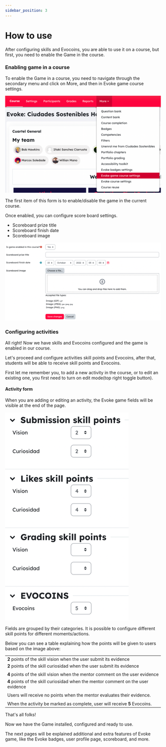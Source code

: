 ```yaml
---
sidebar_position: 3
---
```


# How to use

After configuring skills and Evocoins, you are able to use it on a course, but first, you need to enable the Game in the course.

### Enabling game in a course

To enable the Game in a course, you need to navigate through the secondary menu and click on More, and then in Evoke game course settings.

![Evoke game course settings](/img/local_evokegame/game2.png)

The first item of this form is to enable/disable the game in the current course.

Once enabled, you can configure score board settings.

- Scoreboard prize title
- Scoreboard finish date
- Scoreboard image

![Evoke game course settings](/img/local_evokegame/game3.png)

### Configuring activities

All right! Now we have skills and Evocoins configured and the game is enabled in our course.

Let's proceed and configure activities skill points and Evocoins, after that, students will be able to receive skill points and Evocoins.

First let me remember you, to add a new activity in the course, or to edit an existing one, you first need to turn on edit mode(top right toggle button).

#### Activity form

When you are adding or editing an activity, the Evoke game fields will be visible at the end of the page.

![Evoke game course settings](/img/local_evokegame/game4.png)

Fields are grouped by their categories. It is possible to configure different skill points for different moments/actions.

Below you can see a table explaining how the points will be given to users based on the image above:

|  |
|---|
| **2** points of the skill vision when the user submit its evidence |
| **2** points of the skill curiosidad when the user submit its evidence |
|  |
| **4** points of the skill vision when the mentor comment on the user evidence |
| **4** points of the skill curiosidad when the mentor comment on the user evidence |
|  |
| Users will receive no points when the mentor evaluates their evidence. |
|  |
| When the activity be marked as complete, user will receive **5** Evocoins. |

That's all folks!

Now we have the Game installed, configured and ready to use.

The next pages will be explained additional and extra features of Evoke game, like the Evoke badges, user profile page, scoreboard, and more.